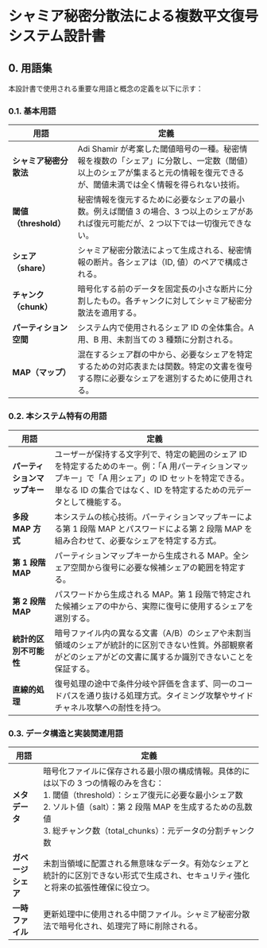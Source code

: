 # シャミア秘密分散法による複数平文復号システム設計書

## 0. 用語集

本設計書で使用される重要な用語と概念の定義を以下に示す：

### 0.1. 基本用語

| 用語                   | 定義                                                                                                                                                                        |
| ---------------------- | --------------------------------------------------------------------------------------------------------------------------------------------------------------------------- |
| **シャミア秘密分散法** | Adi Shamir が考案した閾値暗号の一種。秘密情報を複数の「シェア」に分散し、一定数（閾値）以上のシェアが集まると元の情報を復元できるが、閾値未満では全く情報を得られない技術。 |
| **閾値（threshold）**  | 秘密情報を復元するために必要なシェアの最小数。例えば閾値 3 の場合、3 つ以上のシェアがあれば復元可能だが、2 つ以下では一切復元できない。                                     |
| **シェア（share）**    | シャミア秘密分散法によって生成される、秘密情報の断片。各シェアは（ID, 値）のペアで構成される。                                                                              |
| **チャンク（chunk）**  | 暗号化する前のデータを固定長の小さな断片に分割したもの。各チャンクに対してシャミア秘密分散法を適用する。                                                                    |
| **パーティション空間** | システム内で使用されるシェア ID の全体集合。A 用、B 用、未割当ての 3 種類に分割される。                                                                                     |
| **MAP（マップ）**      | 混在するシェア群の中から、必要なシェアを特定するための対応表または関数。特定の文書を復号する際に必要なシェアを選別するために使用される。                                    |

### 0.2. 本システム特有の用語

| 用語                         | 定義                                                                                                                                                                                                                        |
| ---------------------------- | --------------------------------------------------------------------------------------------------------------------------------------------------------------------------------------------------------------------------- |
| **パーティションマップキー** | ユーザーが保持する文字列で、特定の範囲のシェア ID を特定するためのキー。例：「A 用パーティションマップキー」で「A 用シェア」の ID セットを特定できる。単なる ID の集合ではなく、ID を特定するための元データとして機能する。 |
| **多段 MAP 方式**            | 本システムの核心技術。パーティションマップキーによる第 1 段階 MAP とパスワードによる第 2 段階 MAP を組み合わせて、必要なシェアを特定する方式。                                                                              |
| **第 1 段階 MAP**            | パーティションマップキーから生成される MAP。全シェア空間から復号に必要な候補シェアの範囲を特定する。                                                                                                                        |
| **第 2 段階 MAP**            | パスワードから生成される MAP。第 1 段階で特定された候補シェアの中から、実際に復号に使用するシェアを選別する。                                                                                                               |
| **統計的区別不可能性**       | 暗号ファイル内の異なる文書（A/B）のシェアや未割当領域のシェアが統計的に区別できない性質。外部観察者がどのシェアがどの文書に属するか識別できないことを保証する。                                                             |
| **直線的処理**               | 復号処理の途中で条件分岐や評価を含まず、同一のコードパスを通り抜ける処理方式。タイミング攻撃やサイドチャネル攻撃への耐性を持つ。                                                                                            |

### 0.3. データ構造と実装関連用語

| 用語               | 定義                                                                                                                                                                                                                                                                  |
| ------------------ | --------------------------------------------------------------------------------------------------------------------------------------------------------------------------------------------------------------------------------------------------------------------- |
| **メタデータ**     | 暗号化ファイルに保存される最小限の構成情報。具体的には以下の 3 つの情報のみを含む：<br>1. 閾値（threshold）：シェア復元に必要な最小シェア数<br>2. ソルト値（salt）：第 2 段階 MAP を生成するための乱数値<br>3. 総チャンク数（total_chunks）：元データの分割チャンク数 |
| **ガベージシェア** | 未割当領域に配置される無意味なデータ。有効なシェアと統計的に区別できない形式で生成され、セキュリティ強化と将来の拡張性確保に役立つ。                                                                                                                                  |
| **一時ファイル**   | 更新処理中に使用される中間ファイル。シャミア秘密分散法で暗号化され、処理完了時に削除される。                                                                                                                                                                          |

